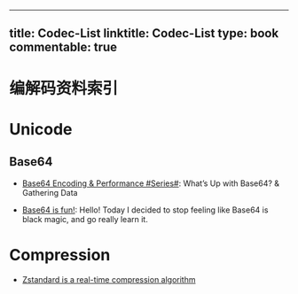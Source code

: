 
---
title: Codec-List
linktitle: Codec-List
type: book
commentable: true
---

# 编解码资料索引

# Unicode

## Base64

- [Base64 Encoding & Performance #Series#](https://csswizardry.com/2017/02/base64-encoding-and-performance/): What’s Up with Base64? & Gathering Data

- [Base64 is fun!](https://dev.to/legolord208/base64-is-fun--420d): Hello! Today I decided to stop feeling like Base64 is black magic, and go really learn it.

# Compression

- [Zstandard is a real-time compression algorithm](http://facebook.github.io/zstd/#other-languages)

    